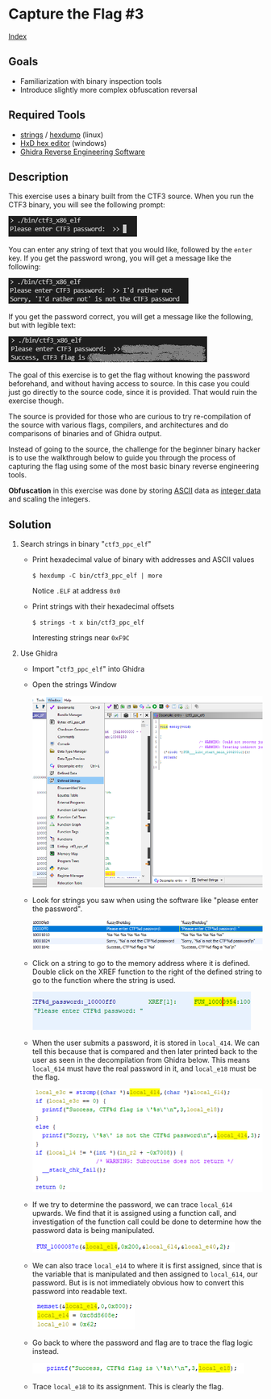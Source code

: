 # Capture the Flag #3 #

[Index](../../README.md)
## Goals ##
- Familiarization with binary inspection tools
- Introduce slightly more complex obfuscation reversal

## Required Tools ##
- [strings](https://linux.die.net/man/1/strings) / [hexdump](https://linux.die.net/man/1/hexdump) (linux)
- [HxD hex editor](https://mh-nexus.de/en/hxd/) (windows)
- [Ghidra Reverse Engineering Software](https://ghidra-sre.org/)

## Description ##
This exercise uses a binary built from the CTF3 source. When you run the CTF3 binary, you will see the following prompt:

![ctf3 prompt](readme_files/ctf3_prompt.png)

You can enter any string of text that you would like, followed by the `enter` key. If you get the password wrong, you will get a message like the following:

![ctf3 wrong password](readme_files/ctf3_wrong_password.png)

If you get the password correct, you will get a message like the following, but with legible text:

![ctf3 correct password](readme_files/ctf3_correct_password.png)

The goal of this exercise is to get the flag without knowing the password beforehand, and without having access to source. In this case you could just go directly to the source code, since it is provided. That would ruin the exercise though.

The source is provided for those who are curious to try re-compilation of the source with various flags, compilers, and architectures and do comparisons of binaries and of Ghidra output.

Instead of going to the source, the challenge for the beginner binary hacker is to use the walkthrough below to guide you through the process of capturing the flag using some of the most basic binary reverse engineering tools.

**Obfuscation** in this exercise was done by storing [ASCII](https://en.wikipedia.org/wiki/ASCII) data as [integer data](https://en.wikipedia.org/wiki/C_data_types) and scaling the integers.

## Solution ##
1. Search strings in binary "`ctf3_ppc_elf`"
    - Print hexadecimal value of binary with addresses and ASCII values

        `$ hexdump -C bin/ctf3_ppc_elf | more`

        Notice `.ELF` at address `0x0`

    - Print strings with their hexadecimal offsets

        `$ strings -t x bin/ctf3_ppc_elf`

        Interesting strings near `0xF9C`

2. Use Ghidra

    - Import "`ctf3_ppc_elf`" into Ghidra

    - Open the strings Window

        ![ghidra strings window](readme_files/ghidra_strings.png)

    - Look for strings you saw when using the software like "please enter the password".

        ![ghidra strings](readme_files/ghidra_suspicious_strings.png)

    - Click on a string to go to the memory address where it is defined. Double click on the XREF function to the right of the defined string to go to the function where the string is used.

        ![find the function](readme_files/ghidra_find_function.png)

    - When the user submits a password, it is stored in `local_414`. We can tell this because that is compared and then later printed back to the user as seen in the decompilation from Ghidra below. This means `local_614` must have the real password in it, and `local_e18` must be the flag.

        ![password logic](readme_files/ghidra_password_logic.png)

    - If we try to determine the password, we can trace `local_614` upwards. We find that it is assigned using a function call, and investigation of the function call could be done to determine how the password data is being manipulated.

        ![password assignment](readme_files/ghidra_password_assignment.png)

    - We can also trace `local_e14` to where it is first assigned, since that is the variable that is manipulated and then assigned to `local_614`, our password. But is is not immediately obvious how to convert this password into readable text.

        ![password bytes](readme_files/ghidra_password_bytes.png)

    - Go back to where the password and flag are to trace the flag logic instead.

        ![flag variable](readme_files/ghidra_flag_variable.png)

    - Trace `local_e18` to its assignment. This is clearly the flag.